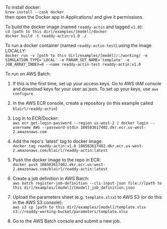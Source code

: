 To install docker:<br/>
`brew install --cask docker`<br/>
then open the Docker app in Applications/ and give it permissions.

To build the docker image (named `readdy-actin` and tagged `v1.0`):<br/>
`cd [path to this dir]/examples/[model]/docker`<br/>
`docker build -t readdy-actin:v1.0 ./`

To run a docker container (named `readdy-actin-test`) using the image LOCALLY:<br/>
`docker run -v [path to this dir]/examples/[model]/:/working/ -e SIMULATION_TYPE='LOCAL' -e PARAM_SET_NAME='template' -e JOB_ARRAY_INDEX=0 --name readdy-actin-test readdy-actin:v1.0`

To run on AWS Batch:<br/>
1. If this is the first time, set up your access keys. Go to AWS IAM console and download keys for your user as json. To set up your keys, use `aws configure`

2. In the AWS ECR console, create a repository (in this example called `blairl/readdy-actin`)

2. Log in to ECR/Docker:<br/>`aws ecr get-login-password --region us-west-2 | docker login --username AWS --password-stdin 108503617402.dkr.ecr.us-west-2.amazonaws.com`

3. Add the repo's 'latest' tag to docker image:<br/>
`docker tag readdy-actin:v1.0 108503617402.dkr.ecr.us-west-2.amazonaws.com/blairl/readdy-actin:latest`

4. Push the docker image to the repo in ECR:<br/>
`docker push 108503617402.dkr.ecr.us-west-2.amazonaws.com/blairl/readdy-actin:latest`

5. Create a job definition in AWS Batch:<br/>
`aws batch register-job-definition --cli-input-json file://[path to this dir]/examples/[model]/[model]_job_definition.json`

6. Upload the parameters sheet (e.g. `template.xlsx`) to AWS S3 (or do this in the AWS S3 console):<br/>
`aws s3 cp [path to this dir]/examples/[model]/template.xlsx s3://readdy-working-bucket/parameters/template.xlsx`

7. Go to the AWS Batch console and submit a new job.
